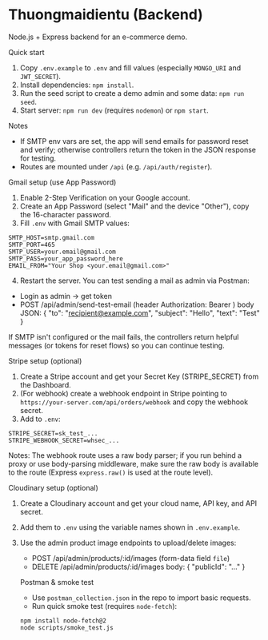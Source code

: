 # Thuongmaidientu (Backend)

Node.js + Express backend for an e-commerce demo.

Quick start

1. Copy `.env.example` to `.env` and fill values (especially `MONGO_URI` and `JWT_SECRET`).
2. Install dependencies: `npm install`.
3. Run the seed script to create a demo admin and some data: `npm run seed`.
4. Start server: `npm run dev` (requires `nodemon`) or `npm start`.

Notes
- If SMTP env vars are set, the app will send emails for password reset and verify; otherwise controllers return the token in the JSON response for testing.
- Routes are mounted under `/api` (e.g. `/api/auth/register`).

Gmail setup (use App Password)
1. Enable 2-Step Verification on your Google account.
2. Create an App Password (select "Mail" and the device "Other"), copy the 16-character password.
3. Fill `.env` with Gmail SMTP values:

```
SMTP_HOST=smtp.gmail.com
SMTP_PORT=465
SMTP_USER=your.email@gmail.com
SMTP_PASS=your_app_password_here
EMAIL_FROM="Your Shop <your.email@gmail.com>"
```

4. Restart the server. You can test sending a mail as admin via Postman:

- Login as admin -> get token
- POST /api/admin/send-test-email (header Authorization: Bearer <token>)
	body JSON: { "to": "recipient@example.com", "subject": "Hello", "text": "Test" }

If SMTP isn't configured or the mail fails, the controllers return helpful messages (or tokens for reset flows) so you can continue testing.

Stripe setup (optional)
1. Create a Stripe account and get your Secret Key (STRIPE_SECRET) from the Dashboard.
2. (For webhook) create a webhook endpoint in Stripe pointing to `https://your-server.com/api/orders/webhook` and copy the webhook secret.
3. Add to `.env`:

```
STRIPE_SECRET=sk_test_...
STRIPE_WEBHOOK_SECRET=whsec_...
```

Notes: The webhook route uses a raw body parser; if you run behind a proxy or use body-parsing middleware, make sure the raw body is available to the route (Express `express.raw()` is used at the route level).

Cloudinary setup (optional)
1. Create a Cloudinary account and get your cloud name, API key, and API secret.
2. Add them to `.env` using the variable names shown in `.env.example`.
3. Use the admin product image endpoints to upload/delete images:
	- POST /api/admin/products/:id/images (form-data field `file`)
	- DELETE /api/admin/products/:id/images  body: { "publicId": "..." }

	Postman & smoke test
	- Use `postman_collection.json` in the repo to import basic requests.
	- Run quick smoke test (requires `node-fetch`):

	```
	npm install node-fetch@2
	node scripts/smoke_test.js
	```
